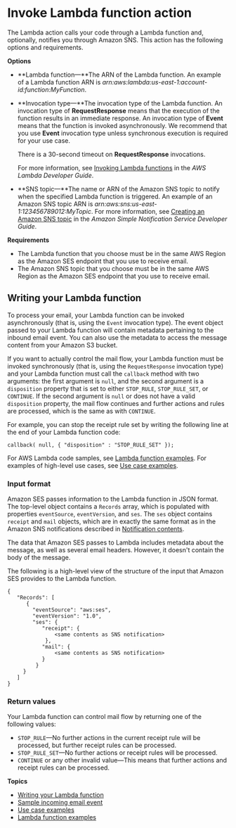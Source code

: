 # Invoke Lambda function action<a name="receiving-email-action-lambda"></a>

The Lambda action calls your code through a Lambda function and, optionally, notifies you through Amazon SNS\. This action has the following options and requirements\.

**Options**
+ **Lambda function—**The ARN of the Lambda function\. An example of a Lambda function ARN is *arn:aws:lambda:us\-east\-1:account\-id:function:MyFunction*\.
+ **Invocation type—**The invocation type of the Lambda function\. An invocation type of **RequestResponse** means that the execution of the function results in an immediate response\. An invocation type of **Event** means that the function is invoked asynchronously\. We recommend that you use **Event** invocation type unless synchronous execution is required for your use case\.

  There is a 30\-second timeout on **RequestResponse** invocations\.

  For more information, see [Invoking Lambda functions](https://docs.aws.amazon.com/lambda/latest/dg/lambda-invocation.html) in the *AWS Lambda Developer Guide*\.
+ **SNS topic—**The name or ARN of the Amazon SNS topic to notify when the specified Lambda function is triggered\. An example of an Amazon SNS topic ARN is *arn:aws:sns:us\-east\-1:123456789012:MyTopic*\. For more information, see [Creating an Amazon SNS topic](https://docs.aws.amazon.com/sns/latest/dg/CreateTopic.html) in the *Amazon Simple Notification Service Developer Guide*\.

**Requirements**
+ The Lambda function that you choose must be in the same AWS Region as the Amazon SES endpoint that you use to receive email\.
+ The Amazon SNS topic that you choose must be in the same AWS Region as the Amazon SES endpoint that you use to receive email\.

## Writing your Lambda function<a name="receiving-email-action-lambda-function"></a>

To process your email, your Lambda function can be invoked asynchronously \(that is, using the `Event` invocation type\)\. The event object passed to your Lambda function will contain metadata pertaining to the inbound email event\. You can also use the metadata to access the message content from your Amazon S3 bucket\.

If you want to actually control the mail flow, your Lambda function must be invoked synchronously \(that is, using the `RequestResponse` invocation type\) and your Lambda function must call the `callback` method with two arguments: the first argument is `null`, and the second argument is a `disposition` property that is set to either `STOP_RULE`, `STOP_RULE_SET`, or `CONTINUE`\. If the second argument is `null` or does not have a valid `disposition` property, the mail flow continues and further actions and rules are processed, which is the same as with `CONTINUE`\.

For example, you can stop the receipt rule set by writing the following line at the end of your Lambda function code:

```
callback( null, { "disposition" : "STOP_RULE_SET" });
```

For AWS Lambda code samples, see [Lambda function examples](receiving-email-action-lambda-example-functions.md)\. For examples of high\-level use cases, see [Use case examples](receiving-email-action-lambda-example-use-cases.md)\.

### Input format<a name="receiving-email-action-lambda-input"></a>

Amazon SES passes information to the Lambda function in JSON format\. The top\-level object contains a `Records` array, which is populated with properties `eventSource`, `eventVersion`, and `ses`\. The `ses` object contains `receipt` and `mail` objects, which are in exactly the same format as in the Amazon SNS notifications described in [Notification contents](receiving-email-notifications-contents.md)\.

The data that Amazon SES passes to Lambda includes metadata about the message, as well as several email headers\. However, it doesn't contain the body of the message\.

The following is a high\-level view of the structure of the input that Amazon SES provides to the Lambda function\.

```
{
   "Records": [
      {
        "eventSource": "aws:ses",
        "eventVersion": "1.0",
        "ses": {
           "receipt": {
               <same contents as SNS notification>
            },
           "mail": {
               <same contents as SNS notification>
           }
         }
     }
   ]
}
```

### Return values<a name="receiving-email-action-lambda-function-return-values"></a>

Your Lambda function can control mail flow by returning one of the following values:
+ `STOP_RULE`—No further actions in the current receipt rule will be processed, but further receipt rules can be processed\.
+ `STOP_RULE_SET`—No further actions or receipt rules will be processed\.
+ `CONTINUE` or any other invalid value—This means that further actions and receipt rules can be processed\.

**Topics**
+ [Writing your Lambda function](#receiving-email-action-lambda-function)
+ [Sample incoming email event](receiving-email-action-lambda-event.md)
+ [Use case examples](receiving-email-action-lambda-example-use-cases.md)
+ [Lambda function examples](receiving-email-action-lambda-example-functions.md)